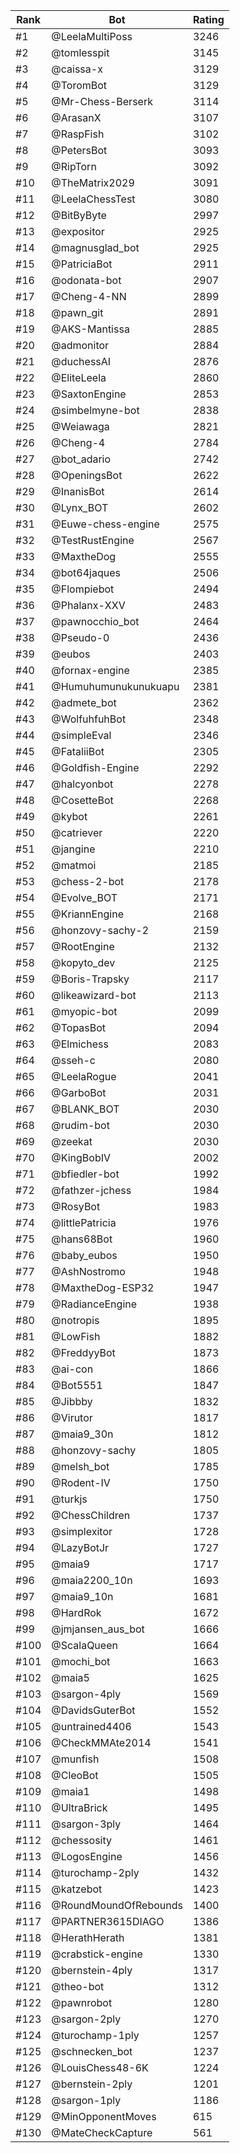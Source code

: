 Rank|Bot|Rating
---|---|---
#1|@LeelaMultiPoss|3246
#2|@tomlesspit|3145
#3|@caissa-x|3129
#4|@ToromBot|3129
#5|@Mr-Chess-Berserk|3114
#6|@ArasanX|3107
#7|@RaspFish|3102
#8|@PetersBot|3093
#9|@RipTorn|3092
#10|@TheMatrix2029|3091
#11|@LeelaChessTest|3080
#12|@BitByByte|2997
#13|@expositor|2925
#14|@magnusglad_bot|2925
#15|@PatriciaBot|2911
#16|@odonata-bot|2907
#17|@Cheng-4-NN|2899
#18|@pawn_git|2891
#19|@AKS-Mantissa|2885
#20|@admonitor|2884
#21|@duchessAI|2876
#22|@EliteLeela|2860
#23|@SaxtonEngine|2853
#24|@simbelmyne-bot|2838
#25|@Weiawaga|2821
#26|@Cheng-4|2784
#27|@bot_adario|2742
#28|@OpeningsBot|2622
#29|@InanisBot|2614
#30|@Lynx_BOT|2602
#31|@Euwe-chess-engine|2575
#32|@TestRustEngine|2567
#33|@MaxtheDog|2555
#34|@bot64jaques|2506
#35|@Flompiebot|2494
#36|@Phalanx-XXV|2483
#37|@pawnocchio_bot|2464
#38|@Pseudo-0|2436
#39|@eubos|2403
#40|@fornax-engine|2385
#41|@Humuhumunukunukuapu|2381
#42|@admete_bot|2362
#43|@WolfuhfuhBot|2348
#44|@simpleEval|2346
#45|@FataliiBot|2305
#46|@Goldfish-Engine|2292
#47|@halcyonbot|2278
#48|@CosetteBot|2268
#49|@kybot|2261
#50|@catriever|2220
#51|@jangine|2210
#52|@matmoi|2185
#53|@chess-2-bot|2178
#54|@Evolve_BOT|2171
#55|@KriannEngine|2168
#56|@honzovy-sachy-2|2159
#57|@RootEngine|2132
#58|@kopyto_dev|2125
#59|@Boris-Trapsky|2117
#60|@likeawizard-bot|2113
#61|@myopic-bot|2099
#62|@TopasBot|2094
#63|@Elmichess|2083
#64|@sseh-c|2080
#65|@LeelaRogue|2041
#66|@GarboBot|2031
#67|@BLANK_BOT|2030
#68|@rudim-bot|2030
#69|@zeekat|2030
#70|@KingBobIV|2002
#71|@bfiedler-bot|1992
#72|@fathzer-jchess|1984
#73|@RosyBot|1983
#74|@littlePatricia|1976
#75|@hans68Bot|1960
#76|@baby_eubos|1950
#77|@AshNostromo|1948
#78|@MaxtheDog-ESP32|1947
#79|@RadianceEngine|1938
#80|@notropis|1895
#81|@LowFish|1882
#82|@FreddyyBot|1873
#83|@ai-con|1866
#84|@Bot5551|1847
#85|@Jibbby|1832
#86|@Virutor|1817
#87|@maia9_30n|1812
#88|@honzovy-sachy|1805
#89|@melsh_bot|1785
#90|@Rodent-IV|1750
#91|@turkjs|1750
#92|@ChessChildren|1737
#93|@simplexitor|1728
#94|@LazyBotJr|1727
#95|@maia9|1717
#96|@maia2200_10n|1693
#97|@maia9_10n|1681
#98|@HardRok|1672
#99|@jmjansen_aus_bot|1666
#100|@ScalaQueen|1664
#101|@mochi_bot|1663
#102|@maia5|1625
#103|@sargon-4ply|1569
#104|@DavidsGuterBot|1552
#105|@untrained4406|1543
#106|@CheckMMAte2014|1541
#107|@munfish|1508
#108|@CleoBot|1505
#109|@maia1|1498
#110|@UltraBrick|1495
#111|@sargon-3ply|1464
#112|@chessosity|1461
#113|@LogosEngine|1456
#114|@turochamp-2ply|1432
#115|@katzebot|1423
#116|@RoundMoundOfRebounds|1400
#117|@PARTNER3615DIAGO|1386
#118|@HerathHerath|1381
#119|@crabstick-engine|1330
#120|@bernstein-4ply|1317
#121|@theo-bot|1312
#122|@pawnrobot|1280
#123|@sargon-2ply|1270
#124|@turochamp-1ply|1257
#125|@schnecken_bot|1237
#126|@LouisChess48-6K|1224
#127|@bernstein-2ply|1201
#128|@sargon-1ply|1186
#129|@MinOpponentMoves|615
#130|@MateCheckCapture|561
